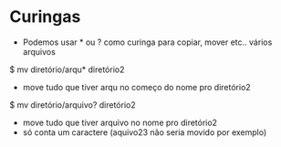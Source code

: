 # Curingas
  * Podemos usar * ou ? como curinga para copiar, mover etc.. vários arquivos

$ mv diretório/arqu* diretório2
  * move tudo que tiver arqu no começo do nome pro diretório2

$ mv diretório/arquivo? diretório2
  * move tudo que tiver arquivo no nome pro diretório2
  * só conta um caractere (aquivo23 não seria movido por exemplo)